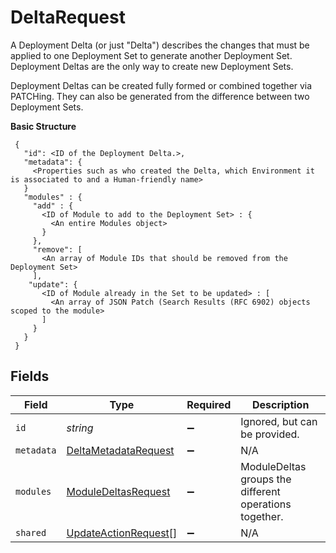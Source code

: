 # DeltaRequest

A Deployment Delta (or just "Delta") describes the changes that must be applied to one Deployment Set to generate another Deployment Set. Deployment Deltas are the only way to create new Deployment Sets.

Deployment Deltas can be created fully formed or combined together via PATCHing. They can also be generated from the difference between two Deployment Sets.

**Basic Structure**

```
 {
   "id": <ID of the Deployment Delta.>,
   "metadata": {
     <Properties such as who created the Delta, which Environment it is associated to and a Human-friendly name>
   }
   "modules" : {
     "add" : {
       <ID of Module to add to the Deployment Set> : {
         <An entire Modules object>
       }
     },
     "remove": [
       <An array of Module IDs that should be removed from the Deployment Set>
     ],
    "update": {
       <ID of Module already in the Set to be updated> : [
         <An array of JSON Patch (Search Results (RFC 6902) objects scoped to the module>
       ]
     }
   }
 }
```


## Fields

| Field                                                               | Type                                                                | Required                                                            | Description                                                         |
| ------------------------------------------------------------------- | ------------------------------------------------------------------- | ------------------------------------------------------------------- | ------------------------------------------------------------------- |
| `id`                                                                | *string*                                                            | :heavy_minus_sign:                                                  | Ignored, but can be provided.                                       |
| `metadata`                                                          | [DeltaMetadataRequest](../../models/shared/deltametadatarequest.md) | :heavy_minus_sign:                                                  | N/A                                                                 |
| `modules`                                                           | [ModuleDeltasRequest](../../models/shared/moduledeltasrequest.md)   | :heavy_minus_sign:                                                  | ModuleDeltas groups the different operations together.              |
| `shared`                                                            | [UpdateActionRequest](../../models/shared/updateactionrequest.md)[] | :heavy_minus_sign:                                                  | N/A                                                                 |